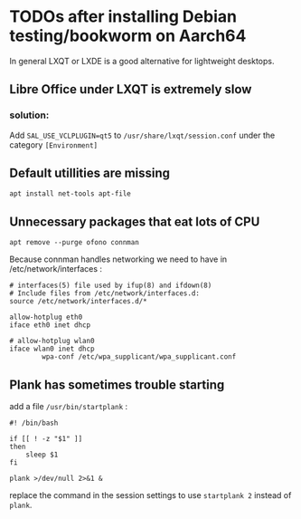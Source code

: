 # TODOs after installing Debian testing/bookworm on Aarch64

In general LXQT or LXDE is a good alternative for lightweight desktops.

## Libre Office under LXQT is extremely slow
### solution:
Add `SAL_USE_VCLPLUGIN=qt5` to `/usr/share/lxqt/session.conf` under the category `[Environment]`

## Default utillities are missing
```
apt install net-tools apt-file
```

## Unnecessary packages that eat lots of CPU
```
apt remove --purge ofono connman
```

Because connman handles networking we need to have in /etc/network/interfaces :
```
# interfaces(5) file used by ifup(8) and ifdown(8)
# Include files from /etc/network/interfaces.d:
source /etc/network/interfaces.d/*

allow-hotplug eth0
iface eth0 inet dhcp

# allow-hotplug wlan0
iface wlan0 inet dhcp
        wpa-conf /etc/wpa_supplicant/wpa_supplicant.conf

```

## Plank has sometimes trouble starting

add a file `/usr/bin/startplank` :
```
#! /bin/bash

if [[ ! -z "$1" ]]
then
    sleep $1
fi

plank >/dev/null 2>&1 &

```

replace the command in the session settings to use `startplank 2` instead of `plank`.
